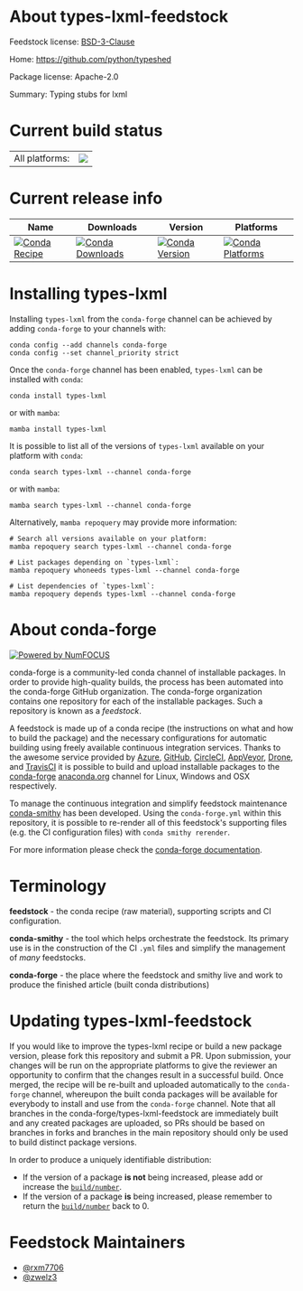 About types-lxml-feedstock
==========================

Feedstock license: [BSD-3-Clause](https://github.com/conda-forge/types-lxml-feedstock/blob/main/LICENSE.txt)

Home: https://github.com/python/typeshed

Package license: Apache-2.0

Summary: Typing stubs for lxml

Current build status
====================


<table><tr><td>All platforms:</td>
    <td>
      <a href="https://dev.azure.com/conda-forge/feedstock-builds/_build/latest?definitionId=20696&branchName=main">
        <img src="https://dev.azure.com/conda-forge/feedstock-builds/_apis/build/status/types-lxml-feedstock?branchName=main">
      </a>
    </td>
  </tr>
</table>

Current release info
====================

| Name | Downloads | Version | Platforms |
| --- | --- | --- | --- |
| [![Conda Recipe](https://img.shields.io/badge/recipe-types--lxml-green.svg)](https://anaconda.org/conda-forge/types-lxml) | [![Conda Downloads](https://img.shields.io/conda/dn/conda-forge/types-lxml.svg)](https://anaconda.org/conda-forge/types-lxml) | [![Conda Version](https://img.shields.io/conda/vn/conda-forge/types-lxml.svg)](https://anaconda.org/conda-forge/types-lxml) | [![Conda Platforms](https://img.shields.io/conda/pn/conda-forge/types-lxml.svg)](https://anaconda.org/conda-forge/types-lxml) |

Installing types-lxml
=====================

Installing `types-lxml` from the `conda-forge` channel can be achieved by adding `conda-forge` to your channels with:

```
conda config --add channels conda-forge
conda config --set channel_priority strict
```

Once the `conda-forge` channel has been enabled, `types-lxml` can be installed with `conda`:

```
conda install types-lxml
```

or with `mamba`:

```
mamba install types-lxml
```

It is possible to list all of the versions of `types-lxml` available on your platform with `conda`:

```
conda search types-lxml --channel conda-forge
```

or with `mamba`:

```
mamba search types-lxml --channel conda-forge
```

Alternatively, `mamba repoquery` may provide more information:

```
# Search all versions available on your platform:
mamba repoquery search types-lxml --channel conda-forge

# List packages depending on `types-lxml`:
mamba repoquery whoneeds types-lxml --channel conda-forge

# List dependencies of `types-lxml`:
mamba repoquery depends types-lxml --channel conda-forge
```


About conda-forge
=================

[![Powered by
NumFOCUS](https://img.shields.io/badge/powered%20by-NumFOCUS-orange.svg?style=flat&colorA=E1523D&colorB=007D8A)](https://numfocus.org)

conda-forge is a community-led conda channel of installable packages.
In order to provide high-quality builds, the process has been automated into the
conda-forge GitHub organization. The conda-forge organization contains one repository
for each of the installable packages. Such a repository is known as a *feedstock*.

A feedstock is made up of a conda recipe (the instructions on what and how to build
the package) and the necessary configurations for automatic building using freely
available continuous integration services. Thanks to the awesome service provided by
[Azure](https://azure.microsoft.com/en-us/services/devops/), [GitHub](https://github.com/),
[CircleCI](https://circleci.com/), [AppVeyor](https://www.appveyor.com/),
[Drone](https://cloud.drone.io/welcome), and [TravisCI](https://travis-ci.com/)
it is possible to build and upload installable packages to the
[conda-forge](https://anaconda.org/conda-forge) [anaconda.org](https://anaconda.org/)
channel for Linux, Windows and OSX respectively.

To manage the continuous integration and simplify feedstock maintenance
[conda-smithy](https://github.com/conda-forge/conda-smithy) has been developed.
Using the ``conda-forge.yml`` within this repository, it is possible to re-render all of
this feedstock's supporting files (e.g. the CI configuration files) with ``conda smithy rerender``.

For more information please check the [conda-forge documentation](https://conda-forge.org/docs/).

Terminology
===========

**feedstock** - the conda recipe (raw material), supporting scripts and CI configuration.

**conda-smithy** - the tool which helps orchestrate the feedstock.
                   Its primary use is in the construction of the CI ``.yml`` files
                   and simplify the management of *many* feedstocks.

**conda-forge** - the place where the feedstock and smithy live and work to
                  produce the finished article (built conda distributions)


Updating types-lxml-feedstock
=============================

If you would like to improve the types-lxml recipe or build a new
package version, please fork this repository and submit a PR. Upon submission,
your changes will be run on the appropriate platforms to give the reviewer an
opportunity to confirm that the changes result in a successful build. Once
merged, the recipe will be re-built and uploaded automatically to the
`conda-forge` channel, whereupon the built conda packages will be available for
everybody to install and use from the `conda-forge` channel.
Note that all branches in the conda-forge/types-lxml-feedstock are
immediately built and any created packages are uploaded, so PRs should be based
on branches in forks and branches in the main repository should only be used to
build distinct package versions.

In order to produce a uniquely identifiable distribution:
 * If the version of a package **is not** being increased, please add or increase
   the [``build/number``](https://docs.conda.io/projects/conda-build/en/latest/resources/define-metadata.html#build-number-and-string).
 * If the version of a package **is** being increased, please remember to return
   the [``build/number``](https://docs.conda.io/projects/conda-build/en/latest/resources/define-metadata.html#build-number-and-string)
   back to 0.

Feedstock Maintainers
=====================

* [@rxm7706](https://github.com/rxm7706/)
* [@zwelz3](https://github.com/zwelz3/)

